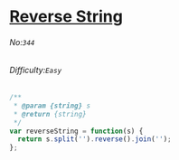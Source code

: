 # [Reverse String](https://leetcode.com/problems/reverse-string/)
###### No:`344`
###### Difficulty:`Easy`


```javascript
/**
 * @param {string} s
 * @return {string}
 */
var reverseString = function(s) {
  return s.split('').reverse().join('');
};
```
